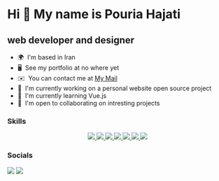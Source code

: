Hi 👋 My name is Pouria Hajati
==============================

web developer and designer
--------------------------

*   🌍  I'm based in Iran
*   🖥️  See my portfolio at no where yet
*   ✉️  You can contact me at [My Mail](mailto:poriw.hjt@proton.me)
*   🚀  I'm currently working on a personal website open source project
*   🧠  I'm currently learning Vue.js
*   🤝  I'm open to collaborating on intresting projects
### Skills
<p align="center">
    <a href="https://react.dev">
        <img src="https://skillicons.dev/icons?i=react" />
    </a>
    <a href="https://nextjs.org">
        <img src="https://skillicons.dev/icons?i=next" />
    </a>  
    <a href="https://tailwindcss.com">
        <img src="https://skillicons.dev/icons?i=tailwindcss" />
    </a>
    <a href="https://developer.mozilla.org/en-US/docs/Web/javascript">
        <img src="https://skillicons.dev/icons?i=js" />
    </a>
    <a href="https://www.typescriptlang.org/">
        <img src="https://skillicons.dev/icons?i=ts" />
    </a>
    <a href="https://redux.js.org">
        <img src="https://skillicons.dev/icons?i=redux" />
    </a>
    <a href="https://vuejs.org">
        <img src="https://skillicons.dev/icons?i=vue" />
    </a>
</p>

### Socials
                  
<p align="left">      
    <a href="http://www.instagram.com/po._.riw" target="_blank" rel="noreferrer"><img src="https://skillicons.dev/icons?i=instagram" /></a>
    <a href="https://www.twitter.com/po_riw" target="_blank" rel="noreferrer"><img src="https://skillicons.dev/icons?i=twitter" /></a>
</p>
